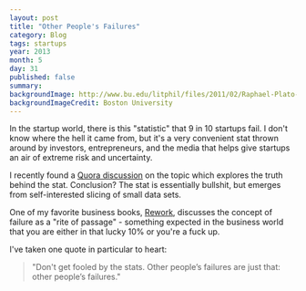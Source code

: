 ```yaml
---
layout: post
title: "Other People's Failures"
category: Blog
tags: startups
year: 2013
month: 5
day: 31
published: false
summary:
backgroundImage: http://www.bu.edu/litphil/files/2011/02/Raphael-Plato-and-Aristotle.jpg
backgroundImageCredit: Boston University
---
```


In the startup world, there is this "statistic" that 9 in 10 startups fail. I don't know where the hell it came from, but it's a very convenient stat thrown around by investors, entrepreneurs, and the media that helps give startups an air of extreme risk and uncertainty.

I recently found a [Quora discussion](http://www.quora.com/What-is-the-truth-behind-9-out-of-10-startups-fail) on the topic which explores the truth behind the stat. Conclusion? The stat is essentially bullshit, but emerges from self-interested slicing of small data sets.

One of my favorite business books, [Rework](http://37signals.com/rework), discusses the concept of failure as a "rite of passage" - something expected in the business world that you are either in that lucky 10% or you're a fuck up.

I've taken one quote in particular to heart: 

> "Don't get fooled by the stats. Other people’s failures are just that: other people’s failures."


